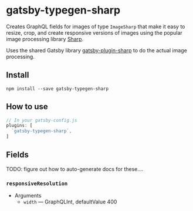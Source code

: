# gatsby-typegen-sharp

Creates GraphQL fields for images of type `ImageSharp` that make it easy
to resize, crop, and create responsive versions of images using the
popular image processing library [Sharp](https://github.com/lovell/sharp).

Uses the shared Gatsby library
[gatsby-plugin-sharp](https://www.gatsbyjs.org/docs/packages/gatsby-plugin-sharp/)
to do the actual image processing.

## Install

`npm install --save gatsby-typegen-sharp`

## How to use

```javascript
// In your gatsby-config.js
plugins: [
  `gatsby-typegen-sharp`,
]
```

## Fields

TODO: figure out how to auto-generate docs for these....

### `responsiveResolution`

* Arguments
  * `width` — GraphQLInt, defaultValue 400
